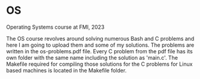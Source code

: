 # OS
Operating Systems course at FMI, 2023

The OS course revolves around solving numerous Bash and C problems and
here I am going to upload them and some of my solutions. The problems
are written in the os-problems.pdf file. Every C problem from the pdf file
has its own folder with the same name including the solution as 'main.c'.
The Makefile required for compiling those solutions for the C problems
for Linux based machines is located in the Makefile folder.